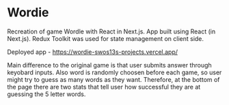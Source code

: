 # Wordie

Recreation of game Wordle with React in Next.js. App built using React (in Next.js).
Redux Toolkit was used for state management on client side.

Deployed app - https://wordie-swos13s-projects.vercel.app/

Main difference to the original game is that user submits answer through keyobard inputs.
Also word is randomly choosen before each game, so user might try to guess as many words as they want.
Therefore, at the bottom of the page there are two stats that tell user how successful they are at guessing the 5 letter words.
